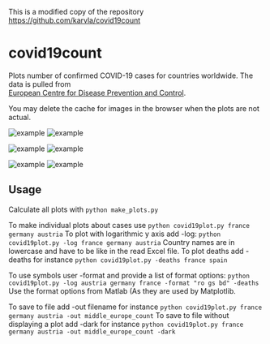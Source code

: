 This is a modified copy of the repository https://github.com/karvla/covid19count

# covid19count
Plots number of confirmed COVID-19 cases for countries worldwide. The data is pulled from 	
[European Centre for Disease Prevention and Control](https://www.ecdc.europa.eu/en/geographical-distribution-2019-ncov-cases).

You may delete the cache for images in the browser when the plots are not actual.

![example](../../raw/master/special_1_count.png)
![example](../../raw/master/special_1_deaths.png)

![example](../../raw/master/middle_europe_count.png)
![example](../../raw/master/middle_europe_deaths.png)

![example](../../raw/master/north_europe_count.png)
![example](../../raw/master/north_europe_deaths.png)

## Usage
Calculate all plots with `python make_plots.py`

To make individual plots about cases use `python covid19plot.py france germany austria`
To plot with logarithmic y axis add -log: `python covid19plot.py -log france germany austria`
Country names are in lowercase and have to be like in the read Excel file.
To plot deaths add -deaths for instance `python covid19plot.py -deaths france spain`

To use symbols user -format and provide a list of format options: `python covid19plot.py -log austria germany france -format "ro gs bd" -deaths`
Use the format options from Matlab (As they are used by Matplotlib.

To save to file add -out filename for instance `python covid19plot.py france germany austria -out middle_europe_count`
To save to file without displaying a plot add -dark for instance `python covid19plot.py france germany austria -out middle_europe_count -dark`

